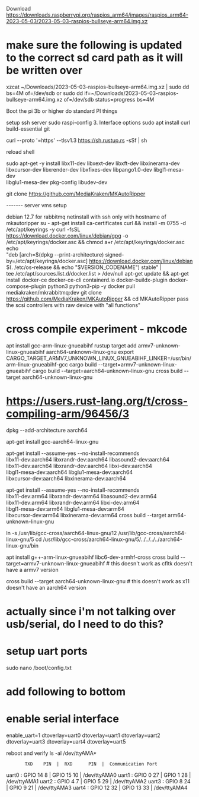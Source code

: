 Download https://downloads.raspberrypi.org/raspios_arm64/images/raspios_arm64-2023-05-03/2023-05-03-raspios-bullseye-arm64.img.xz

# make sure the following is updated to the correct sd card path as it will be written over
xzcat ~/Downloads/2023-05-03-raspios-bullseye-arm64.img.xz | sudo dd bs=4M of=/dev/sdb
or 
sudo dd if=~/Downloads/2023-05-03-raspios-bullseye-arm64.img.xz of=/dev/sdb status=progress bs=4M

Boot the pi 3b or higher
do standard PI things

setup ssh server
    sudo raspi-config
    3. Interface options
sudo apt install curl build-essential git

curl --proto '=https' --tlsv1.3 https://sh.rustup.rs -sSf | sh

reload shell

sudo apt-get -y install libx11-dev libxext-dev libxft-dev libxinerama-dev \
libxcursor-dev libxrender-dev libxfixes-dev libpango1.0-dev libgl1-mesa-dev \
libglu1-mesa-dev pkg-config libudev-dev

git clone https://github.com/MediaKraken/MKAutoRipper

------- server vms setup

debian 12.7 for rabbitmq
    netinstall with ssh only with hostname of mkautoripper
    su -
    apt-get install ca-certificates curl && install -m 0755 -d /etc/apt/keyrings -y
    curl -fsSL https://download.docker.com/linux/debian/gpg -o /etc/apt/keyrings/docker.asc && chmod a+r /etc/apt/keyrings/docker.asc
    echo \
    "deb [arch=$(dpkg --print-architecture) signed-by=/etc/apt/keyrings/docker.asc] https://download.docker.com/linux/debian \
    $(. /etc/os-release && echo "$VERSION_CODENAME") stable" | \
    tee /etc/apt/sources.list.d/docker.list > /dev/null
    apt-get update && apt-get install docker-ce docker-ce-cli containerd.io docker-buildx-plugin docker-compose-plugin python3 python3-pip -y
    docker pull mediakraken/mkrabbitmq:dev
    git clone https://github.com/MediaKraken/MKAutoRipper && cd MKAutoRipper
    pass the scsi controllers with raw device with "all functions"

# cross compile experiment - mkcode
apt install gcc-arm-linux-gnueabihf
rustup target add armv7-unknown-linux-gnueabihf aarch64-unknown-linux-gnu
export CARGO_TARGET_ARMV7_UNKNOWN_LINUX_GNUEABIHF_LINKER=/usr/bin/arm-linux-gnueabihf-gcc
cargo build --target=armv7-unknown-linux-gnueabihf
cargo build --target=aarch64-unknown-linux-gnu
cross build --target aarch64-unknown-linux-gnu
# https://users.rust-lang.org/t/cross-compiling-arm/96456/3
dpkg --add-architecture aarch64


apt-get install gcc-aarch64-linux-gnu

apt-get install --assume-yes --no-install-recommends \
    libx11-dev:aarch64 libxrandr-dev:aarch64 libasound2-dev:aarch64 \
    libx11-dev:aarch64 libxrandr-dev:aarch64 libxi-dev:aarch64 \
    libgl1-mesa-dev:aarch64 libglu1-mesa-dev:aarch64 \
    libxcursor-dev:aarch64 libxinerama-dev:aarch64


apt-get install --assume-yes --no-install-recommends \
    libx11-dev:arm64 libxrandr-dev:arm64 libasound2-dev:arm64 \
    libx11-dev:arm64 libxrandr-dev:arm64 libxi-dev:arm64 \
    libgl1-mesa-dev:arm64 libglu1-mesa-dev:arm64 \
    libxcursor-dev:arm64 libxinerama-dev:arm64
cross build --target arm64-unknown-linux-gnu

ln -s /usr/lib/gcc-cross/aarch64-linux-gnu/12 /usr/lib/gcc-cross/aarch64-linux-gnu/5
cd /usr/lib/gcc-cross/aarch64-linux-gnu/5/../../../../aarch64-linux-gnu/bin

apt install g++-arm-linux-gnueabihf libc6-dev-armhf-cross
cross build --target=armv7-unknown-linux-gnueabihf
    # this doesn't work as cfltk doesn't have a armv7 version

cross build --target aarch64-unknown-linux-gnu
    # this doesn't work as x11 doesn't have an aarch64 version

# actually since i'm not talking over usb/serial, do I need to do this?

# setup uart ports
sudo nano /boot/config.txt

# add following to bottom
# enable serial interface
enable_uart=1
dtoverlay=uart0
dtoverlay=uart1
dtoverlay=uart2
dtoverlay=uart3
dtoverlay=uart4
dtoverlay=uart5

reboot and verify
ls -al /dev/ttyAMA*

           TXD    PIN  |  RXD      PIN  |  Communication Port
uart0 :  GPIO 14    8  |  GPIO 15   10  |  /dev/ttyAMA0 
uart1 :  GPIO 0    27  |  GPIO 1    28  |  /dev/ttyAMA1
uart2 :  GPIO 4     7  |  GPIO 5    29  |  /dev/ttyAMA2
uart3 :  GPIO 8    24  |  GPIO 9    21  |  /dev/ttyAMA3
uart4 :  GPIO 12   32  |  GPIO 13   33  |  /dev/ttyAMA4
